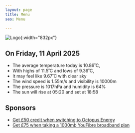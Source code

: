 ```yaml
---
layout: page
title: Menu
seo: Menu

---
```


![Logo](/images/logo.jpg){:width="832px"}

<!-- weather_marker starts -->
## On Friday, 11 April 2025

- The average temperature today is 10.86˚C,
- With highs of 11.5˚C and lows of 9.36˚C,
- It may feel like 9.67˚C with clear sky
- The wind speed is 1.55m/s and visibility is 10000m
- The pressure is 1017hPa and humidity is 64%
- The sun will rise at 05:20 and set at 18:58

<!-- weather_marker ends -->

## Sponsors

- [Get £50 credit when switching to Octopus Energy](https://bit.ly/3oD1nnS)
- [Get £75 when taking a 1000mb YouFibre broadband plan](https://aklam.io/91zWhU?)



